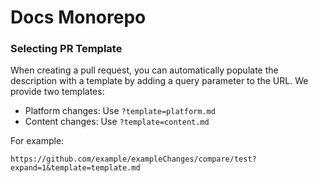 # Docs Monorepo

### Selecting PR Template 

When creating a pull request, you can automatically populate the description with a template by adding a query parameter to the URL. We provide two templates:

- Platform changes: Use `?template=platform.md`
- Content changes: Use `?template=content.md`

For example:

```curl
https://github.com/example/exampleChanges/compare/test?expand=1&template=template.md
```